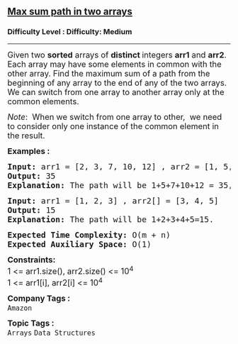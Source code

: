 <h2><a href="https://www.geeksforgeeks.org/problems/max-sum-path-in-two-arrays/1">Max sum path in two arrays</a></h2><h3>Difficulty Level : Difficulty: Medium</h3><hr><div class="problems_problem_content__Xm_eO"><p><span style="font-size: 18px;">Given two <strong>sorted</strong> arrays of <strong>distinct </strong>integers <strong>arr1</strong> and <strong>arr2</strong>. Each array may have some elements in common with the other array. Find the maximum sum of a path from the beginning of any array to the end of any of the two arrays. We can switch from one array to another array only at the common elements. </span></p>
<p><span style="font-size: 18px;"><em>Note</em>:&nbsp; When we switch from one array to other,&nbsp; we need to consider only one instance of the common element in the result.<br></span></p>
<p><span style="font-size: 18px;"><strong>Examples :&nbsp;</strong></span></p>
<pre><span style="font-size: 18px;"><strong>Input: </strong>arr1 = [2, 3, 7, 10, 12] , arr2 = [1, 5, 7, 8]
<strong>Output: </strong>35<strong>
Explanation: </strong>The path will be 1+5+7+10+12 = 35, where 1 and 5 come from arr2 and then 7 is common so we switch to arr1 and add 10 and 12.</span></pre>
<pre><span style="font-size: 18px;"><strong>Input: </strong>arr1 = [1, 2, 3] , arr2[] = [3, 4, 5]
<strong>Output: </strong>15<strong>
Explanation: </strong>The path will be 1+2+3+4+5=15.</span></pre>
<pre><span style="font-size: 18px;"><strong>Expected Time Complexity: </strong>O(m + n)<br><strong>Expected Auxiliary Space:</strong> O(1)</span></pre>
<p><span style="font-size: 18px;"><strong>Constraints:</strong><br>1 &lt;= arr1.size(), arr2.size() &lt;= 10<sup>4</sup><br>1 &lt;= arr1[i], arr2[i] &lt;= 10<sup>4</sup></span></p></div><p><span style=font-size:18px><strong>Company Tags : </strong><br><code>Amazon</code>&nbsp;<br><p><span style=font-size:18px><strong>Topic Tags : </strong><br><code>Arrays</code>&nbsp;<code>Data Structures</code>&nbsp;